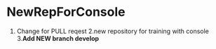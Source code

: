 # NewRepForConsole
1. Change for PULL reqest
2.new repository for training with console
3.**Add NEW branch develop**
